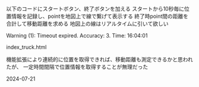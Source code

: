
以下のコードにスタートボタン、終了ボタンを加える
スタートから10秒毎に位置情報を記録し、pointを地図上で線で繋げて表示する
終了時point間の距離を合計して移動距離を求める
地図上の線はリアルタイムに引いて欲しい


Warning (1): Timeout expired. Accuracy: 3. Time: 16:04:01

index_truck.html

機能拡張により連続的に位置を取得できれば、移動距離も測定できるかと思われたが、
一定時間間隔で位置情報を取得することが無理だった

2024-07-21


